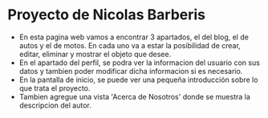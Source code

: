 # Proyecto de Nicolas Barberis

- En esta pagina web vamos a encontrar 3 apartados, el del blog, el de autos y el de motos. En cada uno va a estar
la posibilidad de crear, editar, eliminar y mostrar el objeto que desee.
- En el apartado del perfil, se podra ver la informacion del usuario con sus datos y tambien poder modificar dicha informacion si es necesario.
-  En la pantalla de inicio, se puede ver una pequeña introducción sobre lo que trata el proyecto.
- Tambien agregue una vista 'Acerca de Nosotros' donde se muestra la descripcion del autor.